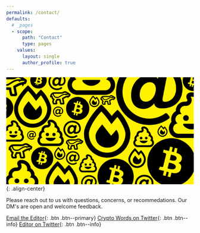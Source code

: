 ```yaml
---
permalink: /contact/
defaults:
  # _pages
  - scope:
      path: "Contact"
      type: pages
    values:
      layout: single
      author_profile: true
---
```


![](/assets/images/yellow.png){: .align-center}

Please reach out to us with questions, concerns, or recommedations. Our DM's are open and welcome feedback. 


[<i class="fas fa-envelope-open-text"></i> Email the Editor](mailto:cryptowordsjournal@gmail.com){: .btn .btn--primary}
[<i class="fab fa-twitter"></i> Crypto Words on Twitter](https://twitter.com/_cryptowords){: .btn .btn--info}
[<i class="fab fa-twitter"></i> Editor on Twitter](https://twitter.com/_cryptowords){: .btn .btn--info}